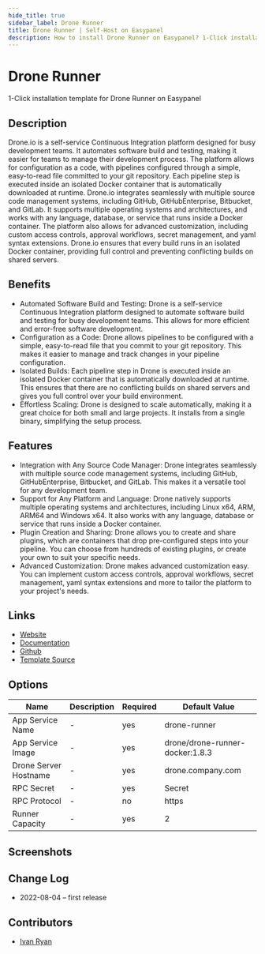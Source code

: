 ```yaml
---
hide_title: true
sidebar_label: Drone Runner
title: Drone Runner | Self-Host on Easypanel
description: How to install Drone Runner on Easypanel? 1-Click installation template for Drone Runner on Easypanel
---
```


<!-- generated -->

# Drone Runner

1-Click installation template for Drone Runner on Easypanel

## Description

Drone.io is a self-service Continuous Integration platform designed for busy development teams. It automates software build and testing, making it easier for teams to manage their development process. The platform allows for configuration as a code, with pipelines configured through a simple, easy-to-read file committed to your git repository. Each pipeline step is executed inside an isolated Docker container that is automatically downloaded at runtime. Drone.io integrates seamlessly with multiple source code management systems, including GitHub, GitHubEnterprise, Bitbucket, and GitLab. It supports multiple operating systems and architectures, and works with any language, database, or service that runs inside a Docker container. The platform also allows for advanced customization, including custom access controls, approval workflows, secret management, and yaml syntax extensions. Drone.io ensures that every build runs in an isolated Docker container, providing full control and preventing conflicting builds on shared servers.

## Benefits

- Automated Software Build and Testing: Drone is a self-service Continuous Integration platform designed to automate software build and testing for busy development teams. This allows for more efficient and error-free software development.
- Configuration as a Code: Drone allows pipelines to be configured with a simple, easy-to-read file that you commit to your git repository. This makes it easier to manage and track changes in your pipeline configuration.
- Isolated Builds: Each pipeline step in Drone is executed inside an isolated Docker container that is automatically downloaded at runtime. This ensures that there are no conflicting builds on shared servers and gives you full control over your build environment.
- Effortless Scaling: Drone is designed to scale automatically, making it a great choice for both small and large projects. It installs from a single binary, simplifying the setup process.

## Features

- Integration with Any Source Code Manager: Drone integrates seamlessly with multiple source code management systems, including GitHub, GitHubEnterprise, Bitbucket, and GitLab. This makes it a versatile tool for any development team.
- Support for Any Platform and Language: Drone natively supports multiple operating systems and architectures, including Linux x64, ARM, ARM64 and Windows x64. It also works with any language, database or service that runs inside a Docker container.
- Plugin Creation and Sharing: Drone allows you to create and share plugins, which are containers that drop pre-configured steps into your pipeline. You can choose from hundreds of existing plugins, or create your own to suit your specific needs.
- Advanced Customization: Drone makes advanced customization easy. You can implement custom access controls, approval workflows, secret management, yaml syntax extensions and more to tailor the platform to your project's needs.

## Links

- [Website](https://drone.io/)
- [Documentation](https://github.com/harness/drone#setup-documentation)
- [Github](https://github.com/harness/drone)
- [Template Source](https://github.com/easypanel-io/templates/tree/main/templates/drone-runner)

## Options

Name | Description | Required | Default Value
-|-|-|-
App Service Name | - | yes | drone-runner
App Service Image | - | yes | drone/drone-runner-docker:1.8.3
Drone Server Hostname | - | yes | drone.company.com
RPC Secret | - | yes | Secret
RPC Protocol | - | no | https
Runner Capacity | - | yes | 2

## Screenshots


## Change Log

- 2022-08-04 – first release

## Contributors

- [Ivan Ryan](https://github.com/ivanonpc-22)
